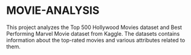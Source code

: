 # MOVIE-ANALYSIS
This project analyzes the Top 500 Hollywood Movies dataset and Best Performing Marvel Movie dataset  from Kaggle. The datasets contains information about the top-rated movies and various attributes related to them.
